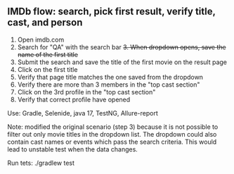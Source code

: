 ## IMDb flow: search, pick first result, verify title, cast, and person

1. Open imdb.com
2. Search for "QA" with the search bar
<del>3. When dropdown opens, save the name of the first title</del>
3. Submit the search and save the title of the first movie on the result page
4. Click on the first title
5. Verify that page title matches the one saved from the dropdown
6. Verify there are more than 3 members in the "top cast section"
7. Click on the 3rd profile in the "top cast section"
8. Verify that correct profile have opened

Use: Gradle, Selenide, java 17, TestNG, Allure-report

Note: modified the original scenario (step 3) because it is not possible to filter out only movie titles in the dropdown list.
The dropdown could also contain cast names or events which pass the search criteria.
This would lead to unstable test when the data changes.

Run tets: ./gradlew test